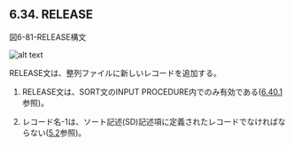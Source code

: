 ## 6.34. RELEASE

図6-81-RELEASE構文

![alt text](Image/6-81-Release.png)

RELEASE文は、整列ファイルに新しいレコードを追加する。

1. RELEASE文は、SORT文のINPUT PROCEDURE内でのみ有効である([6.40.1](6-40-1.md)参照)。

2. レコード名-1は、ソート記述(SD)記述項に定義されたレコードでなければならない([5.2](5-2.md)参照)。
